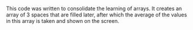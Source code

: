 This code was written to consolidate the learning of arrays. It creates an array of 3 spaces that are filled later, after which the average of the values ​​in this array is taken and shown on the screen.